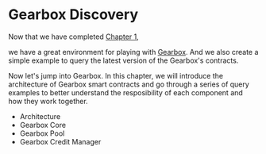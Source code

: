 # Gearbox Discovery

Now that we have completed 
[Chapter 1](../environment-setup/intro),

 we have a great environment for playing with [Gearbox](https://gearbox.fi/). And we also create a simple example to query the latest version of the Gearbox's contracts. 

Now let's jump into Gearbox. In this chapter, we will introduce the architecture of Gearbox smart contracts and go through a series of query examples to better understand the resposibility of each component and how they work together.

* Architecture
* Gearbox Core
* Gearbox Pool
* Gearbox Credit Manager

